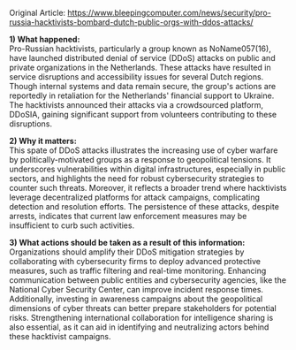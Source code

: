 Original Article: https://www.bleepingcomputer.com/news/security/pro-russia-hacktivists-bombard-dutch-public-orgs-with-ddos-attacks/

**1) What happened:**  
Pro-Russian hacktivists, particularly a group known as NoName057(16), have launched distributed denial of service (DDoS) attacks on public and private organizations in the Netherlands. These attacks have resulted in service disruptions and accessibility issues for several Dutch regions. Though internal systems and data remain secure, the group's actions are reportedly in retaliation for the Netherlands' financial support to Ukraine. The hacktivists announced their attacks via a crowdsourced platform, DDoSIA, gaining significant support from volunteers contributing to these disruptions.

**2) Why it matters:**  
This spate of DDoS attacks illustrates the increasing use of cyber warfare by politically-motivated groups as a response to geopolitical tensions. It underscores vulnerabilities within digital infrastructures, especially in public sectors, and highlights the need for robust cybersecurity strategies to counter such threats. Moreover, it reflects a broader trend where hacktivists leverage decentralized platforms for attack campaigns, complicating detection and resolution efforts. The persistence of these attacks, despite arrests, indicates that current law enforcement measures may be insufficient to curb such activities.

**3) What actions should be taken as a result of this information:**  
Organizations should amplify their DDoS mitigation strategies by collaborating with cybersecurity firms to deploy advanced protective measures, such as traffic filtering and real-time monitoring. Enhancing communication between public entities and cybersecurity agencies, like the National Cyber Security Center, can improve incident response times. Additionally, investing in awareness campaigns about the geopolitical dimensions of cyber threats can better prepare stakeholders for potential risks. Strengthening international collaboration for intelligence sharing is also essential, as it can aid in identifying and neutralizing actors behind these hacktivist campaigns.